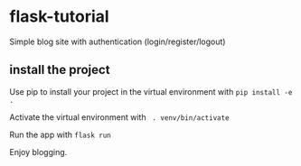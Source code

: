 # flask-tutorial

Simple blog site with authentication (login/register/logout)

## install the project

Use pip to install your project in the virtual environment with `pip install -e .`

Activate the virtual environment with ` . venv/bin/activate`

Run the app with `flask run`

Enjoy blogging. 
